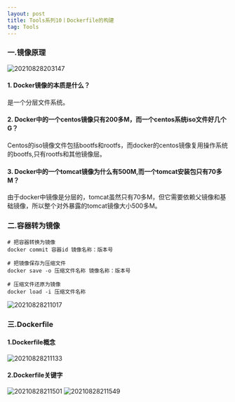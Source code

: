 ```yaml
---
layout: post
title: Tools系列10丨Dockerfile的构建
tag: Tools
---
```


### 一.镜像原理

![20210828203147](https://cdn.jsdelivr.net/gh/luckykang/picture_bed/blogs_images/20210828203147.png)

#### 1. Docker镜像的本质是什么？

是一个分层文件系统。
   
#### 2. Docker中的一个centos镜像只有200多M，而一个centos系统iso文件好几个G？

Centos的iso镜像文件包括bootfs和rootfs，而docker的centos镜像复用操作系统的bootfs,只有rootfs和其他镜像层。

#### 3. Docker中的一个tomcat镜像为什么有500M,而一个tomcat安装包只有70多M？

由于docker中镜像是分层的，tomcat虽然只有70多M，但它需要依赖父镜像和基础镜像，所以整个对外暴露的tomcat镜像大小500多M。

### 二.容器转为镜像

    # 把容器转换为镜像
    docker commit 容器id 镜像名称：版本号

    # 把镜像保存为压缩文件
    docker save -o 压缩文件名称 镜像名称：版本号

    # 压缩文件还原为镜像
    docker load -i 压缩文件名称

![20210828211017](https://cdn.jsdelivr.net/gh/luckykang/picture_bed/blogs_images/20210828211017.png)

### 三.Dockerfile

#### 1.Dockerfile概念

![20210828211133](https://cdn.jsdelivr.net/gh/luckykang/picture_bed/blogs_images/20210828211133.png)

#### 2.Dockerfile关键字

![20210828211501](https://cdn.jsdelivr.net/gh/luckykang/picture_bed/blogs_images/20210828211501.png)
![20210828211549](https://cdn.jsdelivr.net/gh/luckykang/picture_bed/blogs_images/20210828211549.png)

